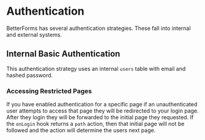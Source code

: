 # Authentication

BetterForms has several authentication strategies. These fall into internal and external systems.

## Internal Basic Authentication

This authentication strategy uses an internal `users` table with email and hashed password. 

### Accessing Restricted Pages

If you have enabled authentication for a specific page if an unauthenticated user attempts to access that page they will be redirected to your login page. After they login they will be forwarded to the initial page they requested. If the `onLogin` hook returns a  `path` action, then that initial page will not be followed and the action will determine the users next page.

### 


